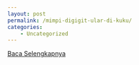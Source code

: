 ```yaml
---
layout: post
permalink: /mimpi-digigit-ular-di-kuku/
categories:
    - Uncategorized
---
```


[Baca Selengkapnya](/06)